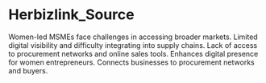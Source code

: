 # Herbizlink_Source
Women-led MSMEs face challenges in accessing broader markets.  Limited digital visibility and difficulty integrating into supply chains.  Lack of access to procurement networks and online sales tools. Enhances digital presence for women entrepreneurs.  Connects businesses to procurement networks and buyers.  
